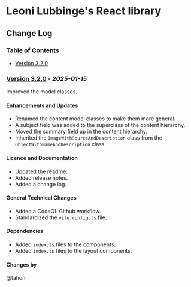 # Leoni Lubbinge's React library
## Change Log

### Table of Contents
- [Version 3.2.0](#version-320---_2025-01-15_)


### [Version 3.2.0](https://github.com/tahoni/template-react/releases/tag/version-3.2.0) - _2025-01-15_
Improved the model classes.<br/>

#### Enhancements and Updates
- Renamed the content model classes to make them more general.
- A subject field was added to the superclass of the content hierarchy. 
- Moved the summary field up in the content hierarchy.
- Inherited the `ImageWithSourceAndDescription` class from the `ObjectWithNameAndDescription` class. 

#### Licence and Documentation
- Updated the readme.
- Added release notes.
- Added a change log.

#### General Technical Changes
- Added a CodeQL Github workflow.
- Standardized the `vite.config.ts` file.

#### Dependencies
- Added `index.ts` files to the components.
- Added `index.ts` files to the layout components.

#### Changes by
@tahoni
